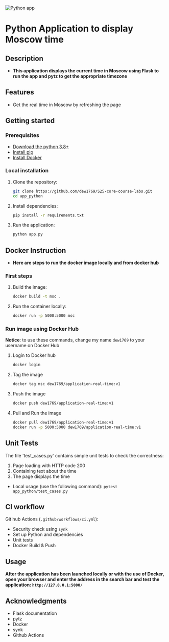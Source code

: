 ![Python app](https://github.com/dew1769/S25-core-course-labs/actions/workflows/ci.yml/badge.svg)

# Python Application to display Moscow time

## Description
- **This application displays the current time in Moscow using Flask to run the app and pytz to get the appropriate 
timezone**
## Features
- Get the real time in Moscow by refreshing the page

## Getting started
### Prerequisites
- [Download the python 3.8+](https://www.python.org/downloads/)
- [Install pip](https://pip.pypa.io/en/stable/cli/pip_install/)
- [Install Docker](https://www.docker.com/get-started/)

### Local installation
1. Clone the repository:
     ```bash
    git clone https://github.com/dew1769/S25-core-course-labs.git
     cd app_python
    ```
2. Install dependencies:
   ```bash
   pip install -r requirements.txt
   ```
3. Run the application:
    ```bash
   python app.py
   ```
   
## Docker Instruction
- **Here are steps to run the docker image locally and from docker hub**
### First steps
1. Build the image:
   ```sh
   docker build -t msc .

2. Run the container locally:
   ```sh
   docker run -p 5000:5000 msc

### Run image using Docker Hub
**Notice**: to use these commands, change my name `dew1769` to your username on Docker Hub
1. Login to Docker hub
   ```sh
   docker login
   
2. Tag the image
   ```sh
   docker tag msc dew1769/application-real-time:v1

3. Push the image
   ```sh
   docker push dew1769/application-real-time:v1

4. Pull and Run the image
   ```sh
   docker pull dew1769/application-real-time:v1
   docker run -p 5000:5000 dew1769/application-real-time:v1

## Unit Tests
The file 'test_cases.py' contains simple unit tests to check the correctness:
1. Page loading with HTTP code 200
2. Containing text about the time
3. The page displays the time

- Local usage (use the following command): `pytest app_python/test_cases.py`

## CI workflow
Git hub Actions (`.github/workflows/ci.yml`):

- Security check using `synk`
- Set up Python and dependencies
- Unit tests
- Docker Build & Push

## Usage
**After the application has been launched locally or with the use of Docker, open your browser and enter the address in
the search bar and test the application: 
`http://127.0.0.1:5000/`**

## Acknowledgments
- Flask documentation
- pytz
- Docker
- synk
- Github Actions